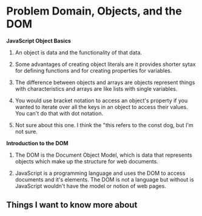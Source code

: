 # Problem Domain, Objects, and the DOM

**JavaScript Object Basics**

1. An object is data and the functionality of that data.

2. Some advantages of creating object literals are it provides shorter sytax for defining functions and for creating properties for variables.

3. The difference between objects and arrays are objects represent things with characteristics and arrays are like lists with single variables.

4. You would use bracket notation to access an object's property if you wanted to iterate over all the keys in an object to access their values. You can't do that with dot notation.

5. Not sure about this one. I think the "this refers to the const dog, but I'm not sure.

**Introduction to the DOM**

1. The DOM is the Document Object Model, which is data that represents objects which make up the structure for web documents.

2. JavaScript is a programming language and uses the DOM to access documents and it's elements. The DOM is not a language but without is JavaScript wouldn't have the model or notion of web pages.

## Things I want to know more about 